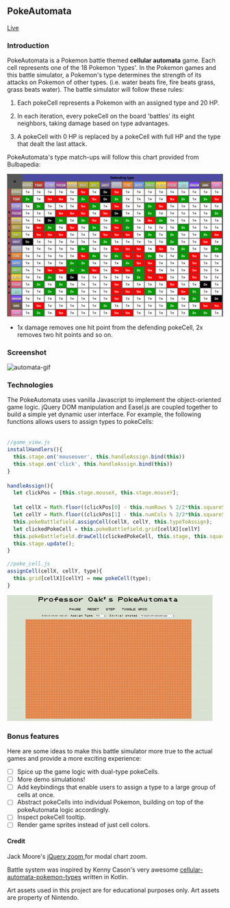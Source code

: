 ## PokeAutomata

<a href="http://matthewdylangoldman.com/pokeautomata/">Live</a>

### Introduction

PokeAutomata is a Pokemon battle themed **cellular automata** game. Each cell represents one of the 18 Pokemon 'types'. In the Pokemon games and this battle simulator, a Pokemon's type determines the strength of its attacks on Pokemon of other types. (i.e. water beats fire, fire beats grass, grass beats water). The battle simulator will follow these rules:

1. Each pokeCell represents a Pokemon with an assigned type and 20 HP.

2. In each iteration, every pokeCell on the board 'battles' its eight neighbors, taking damage based on type advantages.
3. A pokeCell with 0 HP is replaced by a pokeCell with full HP and the type that dealt the last attack.

PokeAutomata's type match-ups will follow this chart provided from Bulbapedia:

![type-matchups](./assets/type-chart.png)

- 1x damage removes one hit point from the defending pokeCell, 2x removes two hit points and so on.

### Screenshot

![automata-gif](./docs/screenshot_1.gif)



### Technologies

The PokeAutomata uses vanilla Javascript to implement the object-oriented game logic. jQuery DOM manipulation and Easel.js are coupled together to build a simple yet dynamic user interface. For example, the following functions allows users to assign types to pokeCells:

```javascript

//game_view.js
installHandlers(){
  this.stage.on('mouseover', this.handleAssign.bind(this))
  this.stage.on('click', this.handleAssign.bind(this))
}

handleAssign(){
  let clickPos = [this.stage.mouseX, this.stage.mouseY];

  let cellX = Math.floor((clickPos[0] - this.numRows % 2/2*this.squareSize)/this.squareSize);
  let cellY = Math.floor((clickPos[1] - this.numCols % 2/2*this.squareSize)/this.squareSize);
  this.pokeBattlefield.assignCell(cellX, cellY, this.typeToAssign);
  let clickedPokeCell = this.pokeBattlefield.grid[cellX][cellY]
  this.pokeBattlefield.drawCell(clickedPokeCell, this.stage, this.squareSize, cellX, cellY);
  this.stage.update();
}
```
```javascript
//poke_cell.js
assignCell(cellX, cellY, type){
  this.grid[cellX][cellY] = new pokeCell(type);
}
```


![type-select-gif](./docs/screenshot_2.gif)


### Bonus features

Here are some ideas to make this battle simulator more true to the actual games and provide a more exciting experience:

- [ ] Spice up the game logic with dual-type pokeCells.
- [ ] More demo simulations!
- [ ] Add keybindings that enable users to assign a type to a large group of cells at once.
- [ ] Abstract pokeCells into individual Pokemon, building on top of the pokeAutomata logic accordingly.
- [ ] Inspect pokeCell tooltip.
- [ ] Render game sprites instead of just cell colors.

#### Credit

Jack Moore's <a href="https://github.com/jackmoore/zoom">jQuery zoom </a> for modal chart zoom.

Battle system was inspired by Kenny Cason's very awesome <a href="https://github.com/kennycason/cellular-automata-pokemon-types">cellular-automata-pokemon-types</a> written in Kotlin.

Art assets used in this project are for educational purposes only. Art assets are property of Nintendo.
